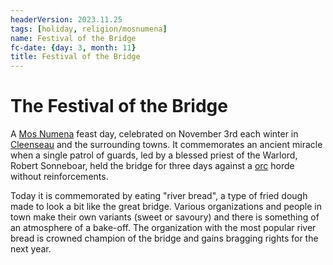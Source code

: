 ```yaml
---
headerVersion: 2023.11.25
tags: [holiday, religion/mosnumena]
name: Festival of the Bridge
fc-date: {day: 3, month: 11}
title: Festival of the Bridge
---
```

# The Festival of the Bridge

A [Mos Numena](<../../cosmology/religions/mos-numena/mos-numena.md>) feast day, celebrated on November 3rd each winter in [Cleenseau](<../../gazetteer/greater-sembara/sembara/barony-of-aveil/cleenseau-region/cleenseau/cleenseau.md>) and the surrounding towns. It commemorates an ancient miracle when a single patrol of guards, led by a blessed priest of the Warlord, Robert Sonneboar, held the bridge for three days against a [orc](<../../species/children-of-the-embodied-gods/orcs/orcs.md>) horde without reinforcements.

Today it is commemorated by eating "river bread", a type of fried dough made to look a bit like the great bridge. Various organizations and people in town make their own variants (sweet or savoury) and there is something of an atmosphere of a bake-off. The organization with the most popular river bread is crowned champion of the bridge and gains bragging rights for the next year.